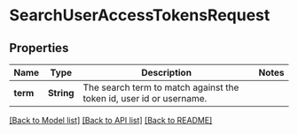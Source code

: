 # SearchUserAccessTokensRequest

## Properties

Name | Type | Description | Notes
------------ | ------------- | ------------- | -------------
**term** | **String** | The search term to match against the token id, user id or username. | 

[[Back to Model list]](../README.md#documentation-for-models) [[Back to API list]](../README.md#documentation-for-api-endpoints) [[Back to README]](../README.md)


